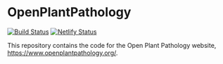 # OpenPlantPathology

[![Build Status](https://travis-ci.org/openplantpathology/OpenPlantPathology.svg?branch=master)](https://travis-ci.org/openplantpathology/OpenPlantPathology) [![Netlify Status](https://api.netlify.com/api/v1/badges/0aa6ef23-9faf-4b84-9525-e2a4769aeb73/deploy-status)](https://app.netlify.com/sites/openplantpathology/deploys)

This repository contains the code for the Open Plant Pathology website, <https://www.openplantpathology.org/>.
